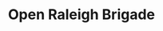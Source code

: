 ---
schema: default
title: Open Raleigh Brigade
description: The Raleigh branch of Code for America
logo: ''
---